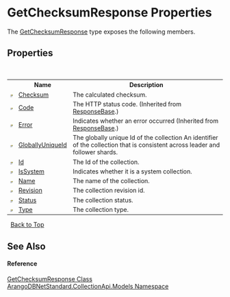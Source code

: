 # GetChecksumResponse Properties
 

The <a href="d21f7876-1b12-35c9-d023-e671074f4621">GetChecksumResponse</a> type exposes the following members.


## Properties
&nbsp;<table><tr><th></th><th>Name</th><th>Description</th></tr><tr><td>![Public property](media/pubproperty.gif "Public property")</td><td><a href="1948e852-6c74-8049-0fad-1fc54b428219">Checksum</a></td><td>
The calculated checksum.</td></tr><tr><td>![Public property](media/pubproperty.gif "Public property")</td><td><a href="922e2e71-5e53-f5a3-4d6d-f64e5804b1fa">Code</a></td><td>
The HTTP status code.
 (Inherited from <a href="b8c7a1fd-0093-5432-e55a-419a225feba5">ResponseBase</a>.)</td></tr><tr><td>![Public property](media/pubproperty.gif "Public property")</td><td><a href="a58d0f10-b6ad-19d7-c2d6-89ce71063824">Error</a></td><td>
Indicates whether an error occurred
 (Inherited from <a href="b8c7a1fd-0093-5432-e55a-419a225feba5">ResponseBase</a>.)</td></tr><tr><td>![Public property](media/pubproperty.gif "Public property")</td><td><a href="6d067a9b-d94e-0600-23c9-5be5fe08d971">GloballyUniqueId</a></td><td>
The globally unique Id of the collection An identifier of the collection that is consistent across leader and follower shards.</td></tr><tr><td>![Public property](media/pubproperty.gif "Public property")</td><td><a href="d83b1171-8a4c-7503-81a7-04f4a11094ca">Id</a></td><td>
The Id of the collection.</td></tr><tr><td>![Public property](media/pubproperty.gif "Public property")</td><td><a href="4769780d-a9c7-ecc7-a89e-37f486fe2371">IsSystem</a></td><td>
Indicates whether it is a system collection.</td></tr><tr><td>![Public property](media/pubproperty.gif "Public property")</td><td><a href="9fd43d11-f3b1-0d01-1449-89a0c69f1935">Name</a></td><td>
The name of the collection.</td></tr><tr><td>![Public property](media/pubproperty.gif "Public property")</td><td><a href="29344960-3cf3-1781-9915-386487e763da">Revision</a></td><td>
The collection revision id.</td></tr><tr><td>![Public property](media/pubproperty.gif "Public property")</td><td><a href="394377c0-efe5-47ab-bb03-d62c965a263e">Status</a></td><td>
The collection status.</td></tr><tr><td>![Public property](media/pubproperty.gif "Public property")</td><td><a href="72ae6009-4ba2-31d1-99b2-da41d3e0ba3a">Type</a></td><td>
The collection type.</td></tr></table>&nbsp;
<a href="#getchecksumresponse-properties">Back to Top</a>

## See Also


#### Reference
<a href="d21f7876-1b12-35c9-d023-e671074f4621">GetChecksumResponse Class</a><br /><a href="eddef630-2e74-9b99-ee5b-91305adea48b">ArangoDBNetStandard.CollectionApi.Models Namespace</a><br />